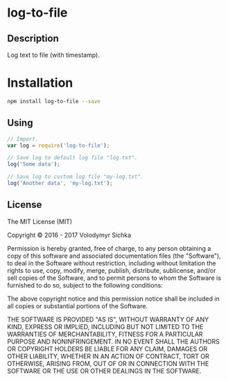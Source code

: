 # log-to-file

## Description

Log text to file (with timestamp).

# Installation

```sh
npm install log-to-file --save
```

## Using

```js
// Import.
var log = require('log-to-file');

// Save log to default log file "log.txt".
log('Some data');

// Save log to custom log file "my-log.txt".
log('Another data', 'my-log.txt');
```

## License

The MIT License (MIT)

Copyright © 2016 - 2017 Volodymyr Sichka

Permission is hereby granted, free of charge, to any person obtaining a copy of this software and associated documentation files (the "Software"), to deal in the Software without restriction, including without limitation the rights to use, copy, modify, merge, publish, distribute, sublicense, and/or sell copies of the Software, and to permit persons to whom the Software is furnished to do so, subject to the following conditions:

The above copyright notice and this permission notice shall be included in all copies or substantial portions of the Software.

THE SOFTWARE IS PROVIDED "AS IS", WITHOUT WARRANTY OF ANY KIND, EXPRESS OR IMPLIED, INCLUDING BUT NOT LIMITED TO THE WARRANTIES OF MERCHANTABILITY, FITNESS FOR A PARTICULAR PURPOSE AND NONINFRINGEMENT. IN NO EVENT SHALL THE AUTHORS OR COPYRIGHT HOLDERS BE LIABLE FOR ANY CLAIM, DAMAGES OR OTHER LIABILITY, WHETHER IN AN ACTION OF CONTRACT, TORT OR OTHERWISE, ARISING FROM, OUT OF OR IN CONNECTION WITH THE SOFTWARE OR THE USE OR OTHER DEALINGS IN THE SOFTWARE.
